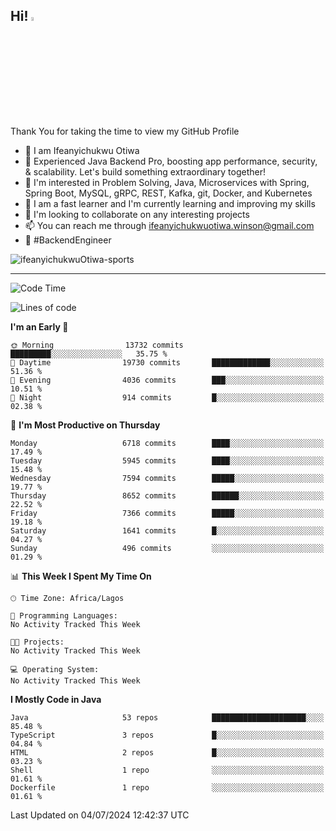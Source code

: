 <!-- BLOG-POST-LIST:START --><!-- BLOG-POST-LIST:END -->

## Hi! <img src="https://media.giphy.com/media/hvRJCLFzcasrR4ia7z/giphy.gif" width="4%"> 

Thank You for taking the time to view my GitHub Profile

- 👋 I am Ifeanyichukwu Otiwa
- 🚀 Experienced Java Backend Pro, boosting app performance, security, & scalability. Let's build something extraordinary together!
- 👀 I'm interested in Problem Solving, Java, Microservices with Spring, Spring Boot, MySQL, gRPC, REST, Kafka, git, Docker, and Kubernetes
- 🌱 I am a fast learner and I'm currently learning and improving my skills
- 💞️ I'm looking to collaborate on any interesting projects
- 📫 You can reach me through ifeanyichukwuotiwa.winson@gmail.com
- 🚀 #BackendEngineer

<p align="left" marginTop="10px"> <img src="https://komarev.com/ghpvc/?username=ifeanyichukwuOtiwa-sports&label=Profile%20views&color=0e75b6&style=for-the-badge" alt="ifeanyichukwuOtiwa-sports" /> </p>

***

<!--START_SECTION:waka-->
![Code Time](http://img.shields.io/badge/Code%20Time-2%2C611%20hrs%2044%20mins-blue)

![Lines of code](https://img.shields.io/badge/From%20Hello%20World%20I%27ve%20Written-10.0%20million%20lines%20of%20code-blue)

**I'm an Early 🐤** 

```text
🌞 Morning                13732 commits       █████████░░░░░░░░░░░░░░░░   35.75 % 
🌆 Daytime                19730 commits       █████████████░░░░░░░░░░░░   51.36 % 
🌃 Evening                4036 commits        ███░░░░░░░░░░░░░░░░░░░░░░   10.51 % 
🌙 Night                  914 commits         █░░░░░░░░░░░░░░░░░░░░░░░░   02.38 % 
```
📅 **I'm Most Productive on Thursday** 

```text
Monday                   6718 commits        ████░░░░░░░░░░░░░░░░░░░░░   17.49 % 
Tuesday                  5945 commits        ████░░░░░░░░░░░░░░░░░░░░░   15.48 % 
Wednesday                7594 commits        █████░░░░░░░░░░░░░░░░░░░░   19.77 % 
Thursday                 8652 commits        ██████░░░░░░░░░░░░░░░░░░░   22.52 % 
Friday                   7366 commits        █████░░░░░░░░░░░░░░░░░░░░   19.18 % 
Saturday                 1641 commits        █░░░░░░░░░░░░░░░░░░░░░░░░   04.27 % 
Sunday                   496 commits         ░░░░░░░░░░░░░░░░░░░░░░░░░   01.29 % 
```


📊 **This Week I Spent My Time On** 

```text
🕑︎ Time Zone: Africa/Lagos

💬 Programming Languages: 
No Activity Tracked This Week

🐱‍💻 Projects: 
No Activity Tracked This Week

💻 Operating System: 
No Activity Tracked This Week
```

**I Mostly Code in Java** 

```text
Java                     53 repos            █████████████████████░░░░   85.48 % 
TypeScript               3 repos             █░░░░░░░░░░░░░░░░░░░░░░░░   04.84 % 
HTML                     2 repos             █░░░░░░░░░░░░░░░░░░░░░░░░   03.23 % 
Shell                    1 repo              ░░░░░░░░░░░░░░░░░░░░░░░░░   01.61 % 
Dockerfile               1 repo              ░░░░░░░░░░░░░░░░░░░░░░░░░   01.61 % 
```




 Last Updated on 04/07/2024 12:42:37 UTC
<!--END_SECTION:waka-->

<!--
<p align="center">
![trophy](https://github-profile-trophy.vercel.app/?username=ifeanyichukwuOtiwa-sports&theme=onedark) (https://github.com/ryo-ma/github-profile-trophy)
</p>
-->

<!---
ifeanyi-otiwa/ifeanyi-otiwa is a ✨ special ✨ repository because its `README.md` (this file) appears on your GitHub profile.
You can click the Preview link to take a look at your changes.
--->
